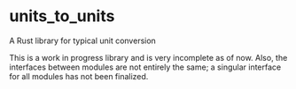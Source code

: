 # units_to_units
A Rust library for typical unit conversion

This is a work in progress library and is very incomplete as of now.  Also, the
interfaces between modules are not entirely the same; a singular interface for
all modules has not been finalized.
